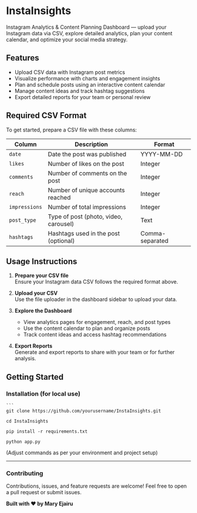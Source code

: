 # InstaInsights

Instagram Analytics & Content Planning Dashboard — upload your Instagram data via CSV, explore detailed analytics, plan your content calendar, and optimize your social media strategy.

## Features

- Upload CSV data with Instagram post metrics  
- Visualize performance with charts and engagement insights  
- Plan and schedule posts using an interactive content calendar  
- Manage content ideas and track hashtag suggestions  
- Export detailed reports for your team or personal review  

## Required CSV Format

To get started, prepare a CSV file with these columns:

| Column       | Description                        | Format           |
|--------------|----------------------------------|------------------|
| `date`       | Date the post was published       | YYYY-MM-DD       |
| `likes`      | Number of likes on the post       | Integer          |
| `comments`   | Number of comments on the post    | Integer          |
| `reach`      | Number of unique accounts reached | Integer          |
| `impressions`| Number of total impressions       | Integer          |
| `post_type`  | Type of post (photo, video, carousel) | Text             |
| `hashtags`   | Hashtags used in the post (optional)  | Comma-separated  |

## Usage Instructions

1. **Prepare your CSV file**  
   Ensure your Instagram data CSV follows the required format above.

2. **Upload your CSV**  
   Use the file uploader in the dashboard sidebar to upload your data.

3. **Explore the Dashboard**  
   - View analytics pages for engagement, reach, and post types  
   - Use the content calendar to plan and organize posts  
   - Track content ideas and access hashtag recommendations

4. **Export Reports**  
   Generate and export reports to share with your team or for further analysis.

## Getting Started

### Installation (for local use)

    ```
    git clone https://github.com/yourusername/InstaInsights.git
    
    cd InstaInsights
    
    pip install -r requirements.txt
    
    python app.py

(Adjust commands as per your environment and project setup)


---

### Contributing

Contributions, issues, and feature requests are welcome! Feel free to open a pull request or submit issues.

**Built with ❤️ by Mary Ejairu**
